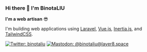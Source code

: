 ### Hi there 👋 I'm BinotaLIU

**I'm a web artisan** 😎

I'm building web applications using [Laravel](https://laravel.com/), [Vue.js](https://vuejs.org/), [Inertia.js](https://inertiajs.com/), and [TailwindCSS](https://tailwindcss.com/).

[![Twitter: binotaliu](https://img.shields.io/static/v1?label=Twitter&message=binotaliu&logo=twitter&style=flat)](https://twitter.com/binotaliu)
[![Mastodon: @binotaliu@layer8.space](https://img.shields.io/static/v1?label=Mastodon&message=@binotaliu@layer8.space&logo=mastodon&style=flat)](https://layer8.space/@binotaliu)
